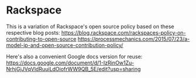 # Rackspace
This is a variation of Rackspace's open source policy based on these respective blog posts:
https://blog.rackspace.com/rackspaces-policy-on-contributing-to-open-source
https://processmechanics.com/2015/07/23/a-model-ip-and-open-source-contribution-policy/

Here's also a convenient Google docs version for reuse:
https://docs.google.com/document/d/1-IzRinOw1Zu-NrhjGjJVqVldRuuiLdOiofrWW9QB_5E/edit?usp=sharing
